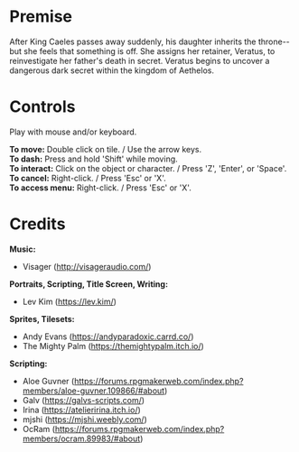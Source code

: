 # Premise

After King Caeles passes away suddenly, his daughter inherits the throne--but she feels that something is off. She assigns her retainer, Veratus, to reinvestigate her father's death in secret. Veratus begins to uncover a dangerous dark secret within the kingdom of Aethelos.

# Controls

Play with mouse and/or keyboard.

**To move:** Double click on tile. / Use the arrow keys.  
**To dash:** Press and hold 'Shift' while moving.  
**To interact:** Click on the object or character. / Press 'Z', 'Enter', or 'Space'.  
**To cancel:** Right-click. / Press 'Esc' or 'X'.  
**To access menu:** Right-click. / Press 'Esc' or 'X'.

# Credits

**Music:**
- Visager (http://visageraudio.com/)

**Portraits, Scripting, Title Screen, Writing:**
- Lev Kim (https://lev.kim/)

**Sprites, Tilesets:**
- Andy Evans (https://andyparadoxic.carrd.co/)
- The Mighty Palm (https://themightypalm.itch.io/)

**Scripting:**
- Aloe Guvner (https://forums.rpgmakerweb.com/index.php?members/aloe-guvner.109866/#about)
- Galv (https://galvs-scripts.com/)
- Irina (https://atelieririna.itch.io/)
- mjshi (https://mjshi.weebly.com/)
- OcRam (https://forums.rpgmakerweb.com/index.php?members/ocram.89983/#about)
